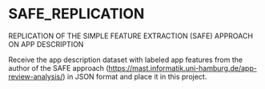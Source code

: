 # SAFE_REPLICATION
REPLICATION OF THE SIMPLE FEATURE EXTRACTION (SAFE) APPROACH ON APP DESCRIPTION

Receive the app description dataset with labeled app features from the author of the SAFE approach (https://mast.informatik.uni-hamburg.de/app-review-analysis/) in JSON format and place it in this project.
